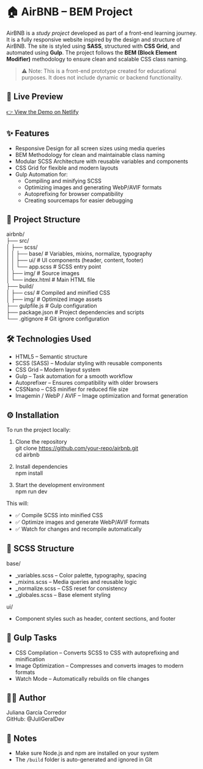 # 🏠 AirBNB – BEM Project

AirBNB is a *study project* developed as part of a front-end learning journey. It is a fully responsive website inspired by the design and structure of AirBNB. The site is styled using **SASS**, structured with **CSS Grid**, and automated using **Gulp**. The project follows the **BEM (Block Element Modifier)** methodology to ensure clean and scalable CSS class naming.

> ⚠️ Note: This is a front-end prototype created for educational purposes. It does not include dynamic or backend functionality.

## 🔗 Live Preview

[👉 View the Demo on Netlify](https://airbnb-juligeraldev.netlify.app/)

## ✨ Features

- Responsive Design for all screen sizes using media queries  
- BEM Methodology for clean and maintainable class naming  
- Modular SCSS Architecture with reusable variables and components  
- CSS Grid for flexible and modern layouts  
- Gulp Automation for:
  - Compiling and minifying SCSS  
  - Optimizing images and generating WebP/AVIF formats  
  - Autoprefixing for browser compatibility  
  - Creating sourcemaps for easier debugging

## 📁 Project Structure

airbnb/  
├── src/  
│   ├── scss/  
│   │   ├── base/        # Variables, mixins, normalize, typography  
│   │   ├── ui/          # UI components (header, content, footer)  
│   │   └── app.scss     # SCSS entry point  
│   ├── img/             # Source images  
│   └── index.html       # Main HTML file  
├── build/  
│   ├── css/             # Compiled and minified CSS  
│   ├── img/             # Optimized image assets  
├── gulpfile.js          # Gulp configuration  
├── package.json         # Project dependencies and scripts  
└── .gitignore           # Git ignore configuration

## 🛠️ Technologies Used

- HTML5 – Semantic structure  
- SCSS (SASS) – Modular styling with reusable components  
- CSS Grid – Modern layout system  
- Gulp – Task automation for a smooth workflow  
- Autoprefixer – Ensures compatibility with older browsers  
- CSSNano – CSS minifier for reduced file size  
- Imagemin / WebP / AVIF – Image optimization and format generation

## ⚙️ Installation

To run the project locally:

1. Clone the repository  
   git clone https://github.com/your-repo/airbnb.git  
   cd airbnb

2. Install dependencies  
   npm install

3. Start the development environment  
   npm run dev

This will:  
- ✅ Compile SCSS into minified CSS  
- ✅ Optimize images and generate WebP/AVIF formats  
- ✅ Watch for changes and recompile automatically

## 🎨 SCSS Structure

base/  
- _variables.scss – Color palette, typography, spacing  
- _mixins.scss – Media queries and reusable logic  
- _normalize.scss – CSS reset for consistency  
- _globales.scss – Base element styling

ui/  
- Component styles such as header, content sections, and footer

## 🔁 Gulp Tasks

- CSS Compilation – Converts SCSS to CSS with autoprefixing and minification  
- Image Optimization – Compresses and converts images to modern formats  
- Watch Mode – Automatically rebuilds on file changes

## 👩‍💻 Author

Juliana García Corredor  
GitHub: @JuliGeralDev

## 📝 Notes

- Make sure Node.js and npm are installed on your system  
- The `/build` folder is auto-generated and ignored in Git
